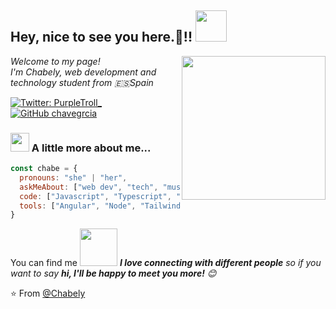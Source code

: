 <h2>Hey, nice to see you here.👋!! <img src="https://media.giphy.com/media/Vf3ZKdillTMOOaOho0/giphy.gif" width="50"></h2>
<img align='right' src="https://media.giphy.com/media/PrhFiPMUxgPZZtpnk6/giphy.gif" width="230">
<p><em>Welcome to my page!</br>I'm Chabely, web development and technology student from  🇪🇸Spain</em></p>

[![Twitter: PurpleTroll_](https://img.shields.io/twitter/follow/PurpleTroll_?style=social)](https://twitter.com/PurpleTroll_)
[![GitHub chavegrcia](https://img.shields.io/github/followers/chavegrcia?label=follow&style=social)](https://github.com/chavegrcia)


### <img src="https://media.giphy.com/media/TK3eqwlfPKQRjUUZNj/giphy.gif" width="30"> A little more about me... 

```javascript
const chabe = {
  pronouns: "she" | "her",
  askMeAbout: ["web dev", "tech", "music", "art", "research"],
  code: ["Javascript", "Typescript", "HTML", "CSS"],
  tools: ["Angular", "Node", "Tailwind"]
}
```
You can find me
<img src="https://media.giphy.com/media/LnQjpWaON8nhr21vNW/giphy.gif" width="60"> <em><b>I love connecting with different people</b> so if you want to say <b>hi, I'll be happy to meet you more!</b> 😊</em>
   

⭐️ From [@Chabely](https://github.com/chavegrcia) 
